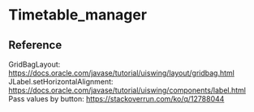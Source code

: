 # Timetable_manager

## Reference

GridBagLayout: <https://docs.oracle.com/javase/tutorial/uiswing/layout/gridbag.html>  
JLabel.setHorizontalAlignment: <https://docs.oracle.com/javase/tutorial/uiswing/components/label.html>  
Pass values by button: <https://stackoverrun.com/ko/q/12788044>